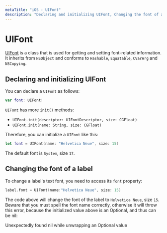 ```yaml
---
metaTitle: "iOS - UIFont"
description: "Declaring and initializing UIFont, Changing the font of a label"
---
```


# UIFont


[UIFont](https://developer.apple.com/reference/uikit/uifont) is a class that is used for getting and setting font-related information. It inherits from `NSObject` and conforms to `Hashable`, `Equatable`, `CVarArg` and `NSCopying`.



## Declaring and initializing UIFont


You can declare a `UIFont` as follows:

```swift
var font: UIFont!

```

`UIFont` has more `init()` methods:

- `UIFont.init(descriptor: UIFontDescriptor, size: CGFloat)`
- `UIFont.init(name: String, size: CGFloat)`

Therefore, you can initialize a `UIFont` like this:

```swift
let font = UIFont(name: "Helvetica Neue", size: 15)

```

The default font is `System`, size `17`.



## Changing the font of a label


To change a label's text font, you need to access its `font` property:

```swift
label.font = UIFont(name:"Helvetica Neue", size: 15)

```

The code above will change the font of the label to `Helvetica Neue`, size `15`. Beware that you must spell the font name correctly, otherwise it will throw this error, because the initialized value above is an Optional, and thus can be nil:

> 
Unexpectedly found nil while unwrapping an Optional value



